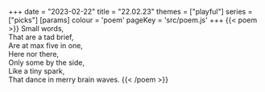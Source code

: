 +++
date = "2023-02-22"
title = "22.02.23"
themes = ["playful"]
series = ["picks"]
[params]
  colour = 'poem'
  pageKey = 'src/poem.js'
+++
{{< poem >}}
Small words,  
That are a tad brief,  
Are at max five in one,  
Here nor there,  
Only some by the side,  
Like a tiny spark,  
That dance in merry brain waves.
{{< /poem >}}